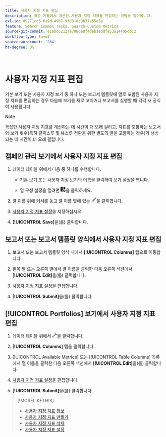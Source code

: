 ```yaml
---
title: 사용자 지정 지표 편집
description: 표준 지표에서 계산된 사용자 지정 지표를 편집하는 방법을 알아봅니다.
exl-id: 89271cd6-0a9d-49b7-9fd3-8c9b77e55e5a
feature: Search Common Tasks, Search Custom Metrics
source-git-commit: e16bc62127a708de8f4deb1eddfa53a14405cbc2
workflow-type: tm+mt
source-wordcount: '264'
ht-degree: 0%

---
```


# 사용자 지정 지표 편집

기본 보기 또는 사용자 지정 보기 중 하나 또는 보고서 템플릿에 열로 포함된 사용자 지정 지표를 편집하는 경우 다음에 보기를 새로 고치거나 보고서를 실행할 때 각각 새 공식이 사용됩니다.

>[!NOTE]
>
>복잡한 사용자 지정 지표를 계산하는 데 시간이 더 오래 걸리고, 지표를 포함하는 보고서와 보기 횟수(특히 클릭스루 및 뷰스루 전환을 위한 별도의 열을 포함하는 경우)가 생성되는 데 시간이 더 오래 걸립니다.

## 캠페인 관리 보기에서 사용자 지정 지표 편집

1. 데이터 테이블 위에서 다음 중 하나를 수행합니다.

   * 기본 보기 또는 사용자 지정 보기의 이름을 클릭하여 보기 설정을 엽니다.

   * 열 구성 설정을 열려면 ![사용자 지정 열](/help/search-social-commerce/assets/custom-columns.png "사용자 지정 열")을 클릭하세요.

1. 열 이름 위에 커서를 놓고 열 이름 옆에 있는 ![편집](/help/search-social-commerce/assets/edit.png "편집")을 클릭합니다.

1. [사용자 지정 지표 설정](custom-metric-settings.md)을 지정하십시오.

1. **[!UICONTROL Save]**&#x200B;을(를) 클릭합니다.

## 보고서 또는 보고서 템플릿 양식에서 사용자 지정 지표 편집

1. 보고서 또는 보고서 템플릿 양식 내에서 **[!UICONTROL Columns]** 탭으로 이동합니다.

1. 왼쪽 열 또는 오른쪽 열에서 열 이름을 클릭한 다음 오른쪽 섹션에서 **[!UICONTROL Edit]**&#x200B;을(를) 클릭합니다.

1. [사용자 지정 지표 설정](custom-metric-settings.md)을 편집합니다.

1. **[!UICONTROL Submit]**&#x200B;을(를) 클릭합니다.

## [!UICONTROL Portfolios] 보기에서 사용자 지정 지표 편집

1. 데이터 테이블 위에서 ![선택한 보기 편집](/help/search-social-commerce/assets/view-settings.png "선택한 보기 편집")을 클릭합니다.

1. **[!UICONTROL Columns]** 탭을 클릭합니다.

1. [!UICONTROL Available Metrics] 또는 [!UICONTROL Table Columns] 목록에서 열 이름을 클릭한 다음 오른쪽 섹션에서 **[!UICONTROL Edit]**&#x200B;을(를) 클릭합니다.

1. [사용자 지정 지표 설정](custom-metric-settings.md)을 편집합니다.

1. **[!UICONTROL Submit]**&#x200B;을(를) 클릭합니다.

>[!MORELIKETHIS]
>
>* [사용자 지정 지표 정보](custom-metric-about.md)
>* [사용자 지정 지표 만들기](custom-metric-create.md)
>* [사용자 지정 지표 삭제](custom-metric-delete.md)
>* [사용자 지정 지표 설정](custom-metric-settings.md)
